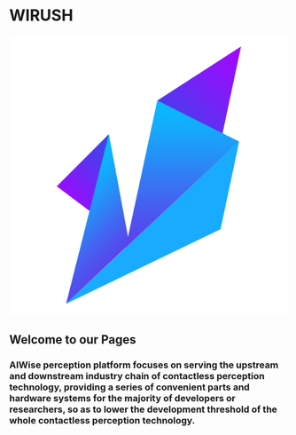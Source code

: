 #  WIRUSH

<img src="../img/AIWISE.png">


## Welcome to our Pages
### AIWise perception platform focuses on serving the upstream and downstream industry chain of contactless perception technology, providing a series of convenient parts and hardware systems for the majority of developers or researchers, so as to lower the development threshold of the whole contactless perception technology.  

